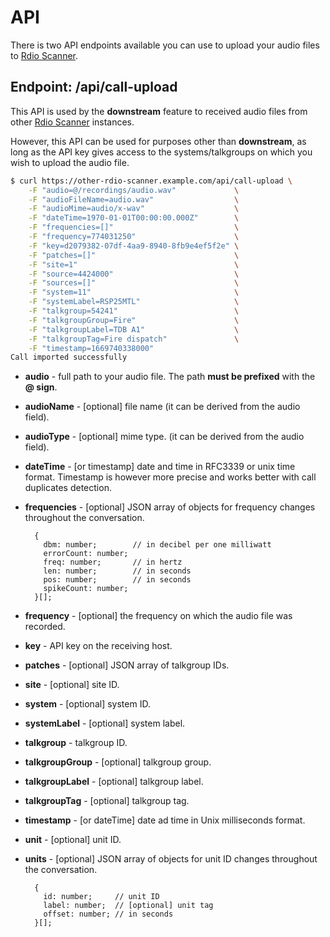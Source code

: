 # API

There is two API endpoints available you can use to upload your audio files to [Rdio Scanner](https://github.com/chuot/rdio-scanner).

## Endpoint: /api/call-upload

This API is used by the **downstream** feature to received audio files from other [Rdio Scanner](https://github.com/chuot/rdio-scanner) instances.

However, this API can be used for purposes other than **downstream**, as long as the API key gives access to the systems/talkgroups on which you wish to upload the audio file.

```bash
$ curl https://other-rdio-scanner.example.com/api/call-upload \
    -F "audio=@/recordings/audio.wav"             \
    -F "audioFileName=audio.wav"                  \
    -F "audioMime=audio/x-wav"                    \
    -F "dateTime=1970-01-01T00:00:00.000Z"        \
    -F "frequencies=[]"                           \
    -F "frequency=774031250"                      \
    -F "key=d2079382-07df-4aa9-8940-8fb9e4ef5f2e" \
    -F "patches=[]"                               \
    -F "site=1"                                   \
    -F "source=4424000"                           \
    -F "sources=[]"                               \
    -F "system=11"                                \
    -F "systemLabel=RSP25MTL"                     \
    -F "talkgroup=54241"                          \
    -F "talkgroupGroup=Fire"                      \
    -F "talkgroupLabel=TDB A1"                    \
    -F "talkgroupTag=Fire dispatch"               \
    -F "timestamp=1669740338000"
Call imported successfully
```

- **audio** - full path to your audio file. The path **must be prefixed** with the **@ sign**.
- **audioName** - [optional] file name (it can be derived from the audio field).
- **audioType** - [optional] mime type. (it can be derived from the audio field).
- **dateTime** - [or timestamp] date and time in RFC3339 or unix time format. Timestamp is however more precise and works better with call duplicates detection.
- **frequencies** - [optional] JSON array of objects for frequency changes throughout the conversation.

        {
          dbm: number;        // in decibel per one milliwatt
          errorCount: number;
          freq: number;       // in hertz
          len: number;        // in seconds
          pos: number;        // in seconds
          spikeCount: number;
        }[];

- **frequency** - [optional] the frequency on which the audio file was recorded.
- **key** - API key on the receiving host.
- **patches** - [optional] JSON array of talkgroup IDs.
- **site** - [optional] site ID.
- **system** - [optional] system ID.
- **systemLabel** - [optional] system label.
- **talkgroup** - talkgroup ID.
- **talkgroupGroup** - [optional] talkgroup group.
- **talkgroupLabel** - [optional] talkgroup label.
- **talkgroupTag** - [optional] talkgroup tag.
- **timestamp** - [or dateTime] date ad time in Unix milliseconds format.
- **unit** - [optional] unit ID.
- **units** - [optional] JSON array of objects for unit ID changes throughout the conversation.

        {
          id: number;     // unit ID
          label: number;  // [optional] unit tag
          offset: number; // in seconds
        }[];

